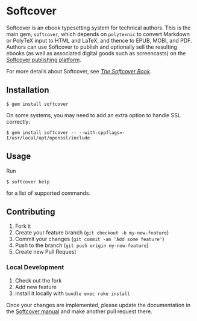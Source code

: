 # Softcover

<!-- [![Build Status](https://travis-ci.org/softcover/softcover.png?branch=master)](https://travis-ci.org/softcover/softcover) [![Coverage Status](https://coveralls.io/repos/softcover/softcover/badge.png)](https://coveralls.io/r/softcover/softcover)
 -->
Softcover is an ebook typesetting system for technical authors. This is the main gem, `softcover`, which depends on `polytexnic` to convert Markdown or PolyTeX input to HTML and LaTeX, and thence to EPUB, MOBI, and PDF. Authors can use Softcover to publish and optionally sell the resulting ebooks (as well as associated digital goods such as screencasts) on the [Softcover publishing platform](http://www.softcover.io/).

For more details about Softcover, see [*The Softcover Book*](http://manual.softcover.io/book).

## Installation

    $ gem install softcover

On some systems, you may need to add an extra option to handle SSL correctly:

    $ gem install softcover -- --with-cppflags=-I/usr/local/opt/openssl/include

## Usage

Run

    $ softcover help

for a list of supported commands.

## Contributing

1. Fork it
2. Create your feature branch (`git checkout -b my-new-feature`)
3. Commit your changes (`git commit -am 'Add some feature'`)
4. Push to the branch (`git push origin my-new-feature`)
5. Create new Pull Request

### Local Development

1. Check out the fork
2. Add new feature
3. Install it locally with `bundle exec rake install`

Once your changes are implemented, please update the documentation in the [Softcover manual](https://github.com/softcover/softcover_book) and make another pull request there.